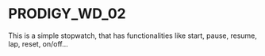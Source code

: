 # PRODIGY_WD_02
This is a simple stopwatch, that has functionalities like start, pause, resume, lap, reset, on/off...
